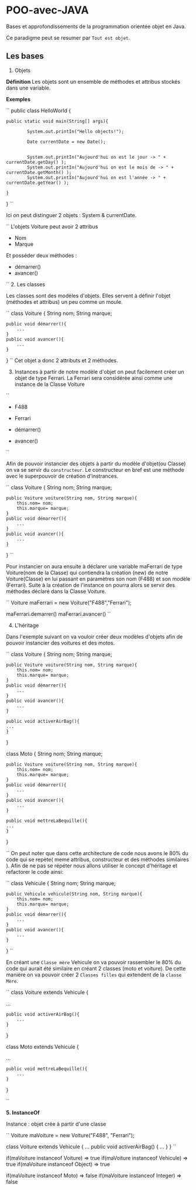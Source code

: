 # POO-avec-JAVA

Bases et approfondissements de la programmation orientée objet en Java.

Ce paradigme peut se resumer par `Tout est objet`.

## Les bases

1. Objets

**Définition**
Les objets sont un ensemble de méthodes et attribus stockés dans une variable.

**Exemples**

``
public class HelloWorld {

    public static void main(String[] args){

            System.out.printIn("Hello objects!");

            Date currentDate = new Date();


            System.out.printIn("Aujourd'hui on est le jour -> " + currentDate.getDay() );
            System.out.printIn("Aujourd'hui on est le mois de -> " + currentDate.getMonth() );
            System.out.printIn("Aujourd'hui on est l'année -> " + currentDate.getYear() );

    }

}
``

Ici on peut distinguer 2 objets : System & currentDate.

``
L'objets Voiture peut avoir 2 attribus

- Nom
- Marque

Et posséder deux méthodes :

- démarrer()
- avancer()

`` 2. Les classes

Les classes sont des modèles d'objets. Elles servent à définir l'objet (méthodes et attribus) un peu comme un moule.

``
class Voiture {
String nom;
String marque;

    public void démarrer(){
        ...
    }
    public void avancer(){
        ...
    }

}
``
Cet objet a donc 2 attributs et 2 méthodes.

3. Instances
   à partir de notre modèle d'objet on peut facilement créer un objet de type Ferrari.
   La Ferrari sera considérée ainsi comme une instance de la Classe Voiture

``

- F488
- Ferrari

- démarrer()
- avancer()

``

Afin de pouvoir instancier des objets à partir du modèle d'objet(ou Classe) on va se servir du `constructeur`.
Le constructeur en bref est une méthode avec le superpouvoir de création d'instrances.

``
class Voiture {
String nom;
String marque;

    public Voiture voiture(String nom, String marque){
        this.nom= nom;
        this.marque= marque;
    }
    public void démarrer(){
        ...
    }
    public void avancer(){
        ...
    }

}
``

Pour instancier on aura ensuite à déclarer une variable maFerrari de type Voiture(nom de la Classe) qui contiendra la création (new) de notre Voiture(Classe) en lui passant en paramètres son nom (F488) et son modèle (Ferrari).
Suite à la création de l'instance on pourra alors se servir des méthodes déclaré dans la Classe Voiture.

``
Voiture maFerrari = new Voiture("F488","Ferrari");

maFerrari.demarrer()
maFerrari.avancer()
``

4. L'héritage

Dans l'exemple suivant on va vouloir créer deux modèles d'objets afin de pouvoir instancier des voitures et des motos.

``
class Voiture {
String nom;
String marque;

    public Voiture voiture(String nom, String marque){
        this.nom= nom;
        this.marque= marque;
    }
    public void démarrer(){
        ...
    }
    public void avancer(){
        ...
    }

    public void activerAirBag(){
    ...
    }

}

class Moto {
String nom;
String marque;

    public Voiture voiture(String nom, String marque){
        this.nom= nom;
        this.marque= marque;
    }
    public void démarrer(){
        ...
    }
    public void avancer(){
        ...
    }

    public void mettreLaBequille(){
    ...
    }

}

``
On peut noter que dans cette architecture de code nous avons le 80% du code qui se repète( meme attribus, constructeur et des méthodes similaires ).
Afin de ne pas se répéter nous allons utiliser le concept d'héritage et refactorer le code ainsi:

``
class Vehicule {
String nom;
String marque;

    public Vehicule vehicule(String nom, String marque){
        this.nom= nom;
        this.marque= marque;
    }
    public void démarrer(){
        ...
    }
    public void avancer(){
        ...
    }

}
``

En créant une `Classe mère` Vehicule on va pouvoir rassembler le 80% du code qui aurait été similaire en créant 2 classes (moto et voiture).
De cette manière on va pouvoir créer 2 `Classes filles` qui extendent de la `classe Mère`.

``
class Voiture extends Vehicule {

...

    public void activerAirBag(){
        ...
    }

}

class Moto extends Vehicule {

...

    public void mettreLaBequille(){
        ...
    }

}

``

**5. InstanceOf**

Instance : objet crée à partir d'une classe

``
Voiture maVoiture = new Voiture("F488", "Ferrari");

class Voiture extends Vehicule {
...
public void activerAirBag() {
...
}
}
``

if(maVoiture instanceof Voiture) => true
if(maVoiture instanceof Vehicule) => true
if(maVoiture instanceof Object) => true

if(maVoiture instanceof Moto) => false
if(maVoiture instanceof Integer) => false

